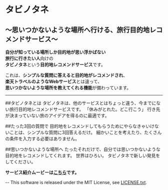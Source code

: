 
# タビノタネ
## ～思いつかないような場所へ行ける、旅行目的地レコメンドサービス～

**自分が知っている場所しか目的地が思い浮かばない**  
**旅行に行きたい人**向けの  
**タビノタネ**という**目的地レコメンドサービス**です。  

これは、**シンプルな質問に答えると目的地がレコメンドされ**、   
**楽天トラベルのようなWebサービス**とは違って、   
**思いつかないような場所を教えてくれる機能**が備わっています。  

***

##タビノタネとは
タビノタネは、他のサービスとはちょっと違う、今までにない旅行目的地レコメンドサービスです。
「休みがとれた。どこ行こう」
行き先が決まっていない旅のアイデアを得るのに最適です。

##たった3回の質問で
目的地をレコメンドしてもらうためにやらなきゃいけないことは、シンプルな質問に3回答えるだけ。
細かいことを考えたり、たくさんの条件を入力する必要はありません。

##思いつかないような場所へ
たったそれだけで、自分では思いつかないような目的地をレコメンドしてくれます。
世界はひろい。
タビノタネで新しい発見をしてください。

**サービス紹介ムービーは[こちら](http://vimeo.com/114439010)です。**
  
--
This software is released under the MIT License, see [LICENSE.txt](https://github.com/tnumata3632/RakuTabi/blob/master/LICENSE.txt).
